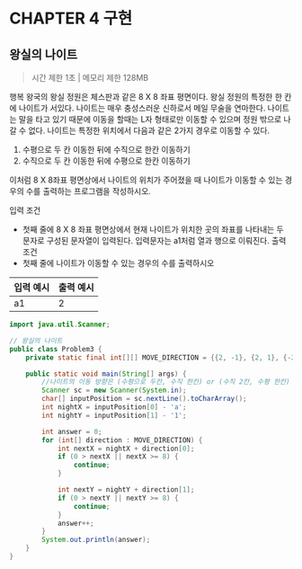 # CHAPTER 4 구현
## 왕실의 나이트

> 시간 제한 1초 | 메모리 제한 128MB

행복 왕국의 왕실 정원은 체스판과 같은 8 X 8 좌표 평면이다. 왕실 정원의 특정한 한 칸에 나이트가 서있다. 나이트는 매우 충성스러운 신하로서 메일 무술을 연마한다.
나이트는 말을 타고 있기 때문에 이동을 할때는 L자 형태로만 이동할 수 있으며 정원 밖으로 나갈 수 없다.
나이트는 특정한 위치에서 다음과 같은 2가지 경우로 이동할 수 있다.
  1. 수평으로 두 칸 이동한 뒤에 수직으로 한칸 이동하기
  2. 수직으로 두 칸 이동한 뒤에 수평으로 한칸 이동하기
  
이처럼 8 X 8좌표 평면상에서 나이트의 위치가 주어졌을 때 나이트가 이동할 수 있는 경우의 수를 출력하는 프로그램을 작성하시오.

입력 조건 
   - 첫째 줄에 8 X 8 좌표 평면상에서 현재 나이트가 위치한 곳의 좌표를 나타내는 두 문자로 구성된 문자열이 입력된다.
     입력문자는 a1처럼 열과 행으로 이뤄진다.
 출력 조건
   - 첫째 줄에 나이트가 이동할 수 있는 경우의 수를 출력하시오
  
  
  | 입력 예시 | 출력 예시 |
| ----------|-----------|
|a1 |   2  |

```java
import java.util.Scanner;

// 왕실의 나이트
public class Problem3 {
    private static final int[][] MOVE_DIRECTION = {{2, -1}, {2, 1}, {-2, 1}, {-2, -1}, {1, 2}, {1, -2}, {-1, 2}, {-1, -2}};

    public static void main(String[] args) {
        //나이트의 이동 방향은 (수평으로 두칸, 수직 한칸) or (수직 2칸, 수평 한칸)
        Scanner sc = new Scanner(System.in);
        char[] inputPosition = sc.nextLine().toCharArray();
        int nightX = inputPosition[0] - 'a';
        int nightY = inputPosition[1] - '1';

        int answer = 0;
        for (int[] direction : MOVE_DIRECTION) {
            int nextX = nightX + direction[0];
            if (0 > nextX || nextX >= 8) {
                continue;
            }

            int nextY = nightY + direction[1];
            if (0 > nextY || nextY >= 8) {
                continue;
            }
            answer++;
        }
        System.out.println(answer);
    }
}

```
